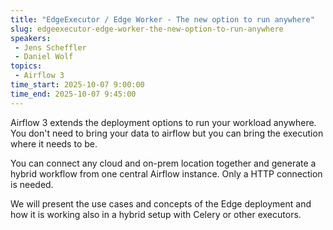 ```yaml
---
title: "EdgeExecutor / Edge Worker - The new option to run anywhere"
slug: edgeexecutor-edge-worker-the-new-option-to-run-anywhere
speakers:
 - Jens Scheffler
 - Daniel Wolf
topics:
 - Airflow 3
time_start: 2025-10-07 9:00:00
time_end: 2025-10-07 9:45:00
---
```


Airflow 3 extends the deployment options to run your workload anywhere. You don't need to bring your data to airflow but you can bring the execution where it needs to be.

You can connect any cloud and on-prem location together and generate a hybrid workflow from one central Airflow instance. Only a HTTP connection is needed.

We will present the use cases and concepts of the Edge deployment and how it is working also in a hybrid setup with Celery or other executors.